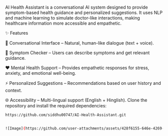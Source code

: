 AI Health Assistant is a conversational AI system designed to provide symptom-based health guidance and personalized suggestions.
It uses NLP and machine learning to simulate doctor-like interactions, making healthcare information more accessible and empathetic.

✨ Features

💬 Conversational Interface – Natural, human-like dialogue (text + voice).

🧠 Symptom Checker – Users can describe symptoms and get relevant guidance.

❤️ Mental Health Support – Provides empathetic responses for stress, anxiety, and emotional well-being.

⚡ Personalized Suggestions – Recommendations based on user history and context.

🌐 Accessibility – Multi-lingual support (English + Hinglish).
Clone the repository and install the required dependencies:

```bash
https://github.com/siddhu00747/AI-Health-Assistant.git


![Image](https://github.com/user-attachments/assets/428f6155-646e-4269-879c-a28dc42b05b9)
